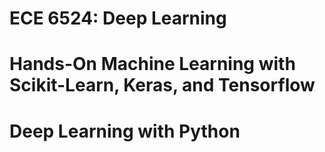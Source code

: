 # ECE 6524: Deep Learning

# Hands-On Machine Learning with Scikit-Learn, Keras, and Tensorflow

# Deep Learning with Python
